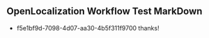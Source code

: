 ## OpenLocalization Workflow Test MarkDown
* f5e1bf9d-7098-4d07-aa30-4b5f311f9700 thanks!

<!--HONumber=Jul16_HO4-->


